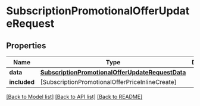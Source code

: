 # SubscriptionPromotionalOfferUpdateRequest

## Properties
Name | Type | Description | Notes
------------ | ------------- | ------------- | -------------
**data** | [**SubscriptionPromotionalOfferUpdateRequestData**](SubscriptionPromotionalOfferUpdateRequestData.md) |  | 
**included** | [SubscriptionPromotionalOfferPriceInlineCreate] |  | [optional] 

[[Back to Model list]](../README.md#documentation-for-models) [[Back to API list]](../README.md#documentation-for-api-endpoints) [[Back to README]](../README.md)


